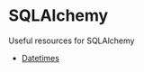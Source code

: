 # SQLAlchemy

Useful resources for SQLAlchemy

- [Datetimes](https://stackoverflow.com/questions/13370317/sqlalchemy-default-datetime)
